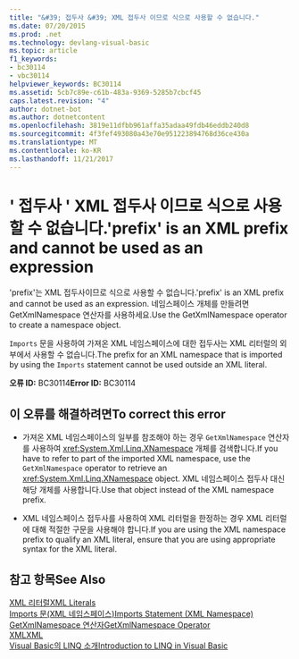 ```yaml
---
title: "&#39; 접두사 &#39; XML 접두사 이므로 식으로 사용할 수 없습니다."
ms.date: 07/20/2015
ms.prod: .net
ms.technology: devlang-visual-basic
ms.topic: article
f1_keywords:
- bc30114
- vbc30114
helpviewer_keywords: BC30114
ms.assetid: 5cb7c89e-c61b-483a-9369-5285b7cbcf45
caps.latest.revision: "4"
author: dotnet-bot
ms.author: dotnetcontent
ms.openlocfilehash: 3819e11dfbb961affa35adaa49fdb46eddb240d8
ms.sourcegitcommit: 4f3fef493080a43e70e951223894768d36ce430a
ms.translationtype: MT
ms.contentlocale: ko-KR
ms.lasthandoff: 11/21/2017
---
```

# <a name="39prefix39-is-an-xml-prefix-and-cannot-be-used-as-an-expression"></a><span data-ttu-id="85bf3-102">&#39; 접두사 &#39; XML 접두사 이므로 식으로 사용할 수 없습니다.</span><span class="sxs-lookup"><span data-stu-id="85bf3-102">&#39;prefix&#39; is an XML prefix and cannot be used as an expression</span></span>
<span data-ttu-id="85bf3-103">'prefix'는 XML 접두사이므로 식으로 사용할 수 없습니다.</span><span class="sxs-lookup"><span data-stu-id="85bf3-103">'prefix' is an XML prefix and cannot be used as an expression.</span></span> <span data-ttu-id="85bf3-104">네임스페이스 개체를 만들려면 GetXmlNamespace 연산자를 사용하세요.</span><span class="sxs-lookup"><span data-stu-id="85bf3-104">Use the GetXmlNamespace operator to create a namespace object.</span></span>  
  
 <span data-ttu-id="85bf3-105">`Imports` 문을 사용하여 가져온 XML 네임스페이스에 대한 접두사는 XML 리터럴의 외부에서 사용할 수 없습니다.</span><span class="sxs-lookup"><span data-stu-id="85bf3-105">The prefix for an XML namespace that is imported by using the `Imports` statement cannot be used outside an XML literal.</span></span>  
  
 <span data-ttu-id="85bf3-106">**오류 ID:** BC30114</span><span class="sxs-lookup"><span data-stu-id="85bf3-106">**Error ID:** BC30114</span></span>  
  
## <a name="to-correct-this-error"></a><span data-ttu-id="85bf3-107">이 오류를 해결하려면</span><span class="sxs-lookup"><span data-stu-id="85bf3-107">To correct this error</span></span>  
  
-   <span data-ttu-id="85bf3-108">가져온 XML 네임스페이스의 일부를 참조해야 하는 경우 `GetXmlNamespace` 연산자를 사용하여 <xref:System.Xml.Linq.XNamespace> 개체를 검색합니다.</span><span class="sxs-lookup"><span data-stu-id="85bf3-108">If you have to refer to part of the imported XML namespace, use the `GetXmlNamespace` operator to retrieve an <xref:System.Xml.Linq.XNamespace> object.</span></span> <span data-ttu-id="85bf3-109">XML 네임스페이스 접두사 대신 해당 개체를 사용합니다.</span><span class="sxs-lookup"><span data-stu-id="85bf3-109">Use that object instead of the XML namespace prefix.</span></span>  
  
-   <span data-ttu-id="85bf3-110">XML 네임스페이스 접두사를 사용하여 XML 리터럴을 한정하는 경우 XML 리터럴에 대해 적절한 구문을 사용해야 합니다.</span><span class="sxs-lookup"><span data-stu-id="85bf3-110">If you are using the XML namespace prefix to qualify an XML literal, ensure that you are using appropriate syntax for the XML literal.</span></span>  
  
## <a name="see-also"></a><span data-ttu-id="85bf3-111">참고 항목</span><span class="sxs-lookup"><span data-stu-id="85bf3-111">See Also</span></span>  
 [<span data-ttu-id="85bf3-112">XML 리터럴</span><span class="sxs-lookup"><span data-stu-id="85bf3-112">XML Literals</span></span>](../../visual-basic/language-reference/xml-literals/index.md)  
 [<span data-ttu-id="85bf3-113">Imports 문(XML 네임스페이스)</span><span class="sxs-lookup"><span data-stu-id="85bf3-113">Imports Statement (XML Namespace)</span></span>](../../visual-basic/language-reference/statements/imports-statement-xml-namespace.md)  
 [<span data-ttu-id="85bf3-114">GetXmlNamespace 연산자</span><span class="sxs-lookup"><span data-stu-id="85bf3-114">GetXmlNamespace Operator</span></span>](../../visual-basic/language-reference/operators/getxmlnamespace-operator.md)  
 [<span data-ttu-id="85bf3-115">XML</span><span class="sxs-lookup"><span data-stu-id="85bf3-115">XML</span></span>](../../visual-basic/programming-guide/language-features/xml/index.md)  
 [<span data-ttu-id="85bf3-116">Visual Basic의 LINQ 소개</span><span class="sxs-lookup"><span data-stu-id="85bf3-116">Introduction to LINQ in Visual Basic</span></span>](../../visual-basic/programming-guide/language-features/linq/introduction-to-linq.md)
